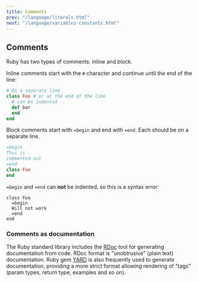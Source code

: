 ```yaml
---
title: Comments
prev: "/language/literals.html"
next: "/language/variables-constants.html"
---
```


## Comments[](#comments)

Ruby has two types of comments: inline and block.

Inline comments start with the `#` character and continue until the end
of the line:


```ruby
# On a separate line
class Foo # or at the end of the line
  # can be indented
  def bar
  end
end
```

Block comments start with `=begin` and end with `=end`. Each should be
on a separate line.


```ruby
=begin
This is
commented out
=end
class Foo
end
```

`=begin` and `=end` can **not** be indented, so this is a syntax error:


```
class Foo
  =begin
  Will not work
  =end
end
```

### Comments as documentation[](#comments-as-documentation)

The Ruby standard library includes the
[RDoc](../developing/documenting.md) tool for generating documentation
from code. RDoc format is "unobtrusive" (plain text) documentation. Ruby
gem <a href='https://yardoc.org/' class='remote'
target='_blank'>YARD</a> is also frequently used to generate
documentation, providing a more strict format allowing rendering of
"tags" (param types, return type, examples and so on).

